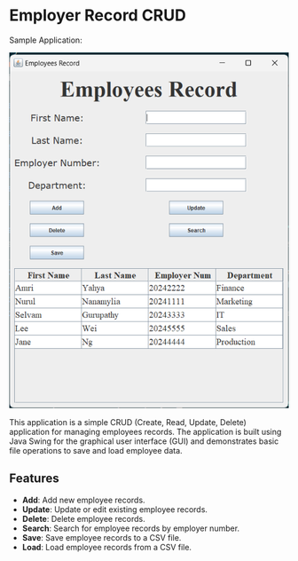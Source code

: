 # Employer Record CRUD

Sample Application:

![Sample GUI](image/GUI%20SS.png)


This application is a simple CRUD (Create, Read, Update, Delete) application for managing employees records. The application is built using Java Swing for the graphical user interface (GUI) and demonstrates basic file operations to save and load employee data.

## Features

- **Add**: Add new employee records.
- **Update**: Update or edit existing employee records.
- **Delete**: Delete employee records.
- **Search**: Search for employee records by employer number.
- **Save**: Save employee records to a CSV file.
- **Load**: Load employee records from a CSV file.



